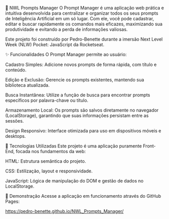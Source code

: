 🤖 NWL Prompts Manager
O Prompt Manager é uma aplicação web prática e intuitiva desenvolvida para centralizar e organizar todos os seus prompts de Inteligência Artificial em um só lugar. Com ele, você pode cadastrar, editar e buscar rapidamente os comandos mais eficazes, maximizando sua produtividade e evitando a perda de informações valiosas.

Este projeto foi construído por Pedro-Benette durante a imersão Next Level Week (NLW) Pocket: JavaScript da Rocketseat.

✨ Funcionalidades
O Prompt Manager permite ao usuário:

Cadastro Simples: Adicione novos prompts de forma rápida, com título e conteúdo.

Edição e Exclusão: Gerencie os prompts existentes, mantendo sua biblioteca atualizada.

Busca Instantânea: Utilize a função de busca para encontrar prompts específicos por palavra-chave ou título.

Armazenamento Local: Os prompts são salvos diretamente no navegador (LocalStorage), garantindo que suas informações persistam entre as sessões.

Design Responsivo: Interface otimizada para uso em dispositivos móveis e desktops.

🚀 Tecnologias Utilizadas
Este projeto é uma aplicação puramente Front-End, focada nos fundamentos da web:

HTML: Estrutura semântica do projeto.

CSS: Estilização, layout e responsividade.

JavaScript: Lógica de manipulação do DOM e gestão de dados no LocalStorage.

🔗 Demonstração
Acesse a aplicação em funcionamento através do GitHub Pages:

https://pedro-benette.github.io/NWL_Prompts_Manager/
